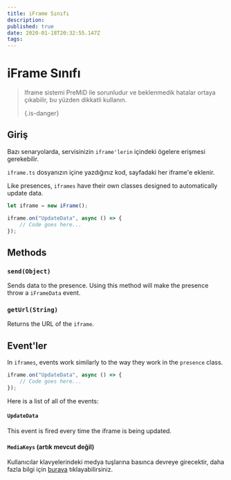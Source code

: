 ```yaml
---
title: iFrame Sınıfı
description:
published: true
date: 2020-01-18T20:32:55.147Z
tags:
---
```


# iFrame Sınıfı
> Iframe sistemi PreMiD ile sorunludur ve beklenmedik hatalar ortaya çıkabilir, bu yüzden dikkatli kullanın. 
> 
> {.is-danger}

## Giriş

Bazı senaryolarda, servisinizin `iframe'lerin` içindeki ögelere erişmesi gerekebilir.

` iframe.ts ` dosyanızın içine yazdığınız kod, sayfadaki her iframe'e eklenir.

Like presences, `iframes` have their own classes designed to automatically update data.

```typescript
let iframe = new iFrame();

iframe.on("UpdateData", async () => {
    // Code goes here...
});
```

## Methods

### `send(Object)`
Sends data to the presence. Using this method will make the presence throw a `iFrameData` event.

### `getUrl(String)`
Returns the URL of the `iframe`.

## Event'ler
In `iframes`, events work similarly to the way they work in the `presence` class.

```typescript
iframe.on("UpdateData", async () => {
    // Code goes here...
});
```

Here is a list of all of the events:

#### `UpdateData`

This event is fired every time the iframe is being updated.

#### `MediaKeys` (artık mevcut değil)

Kullanıcılar klavyelerindeki medya tuşlarına basınca devreye girecektir, daha fazla bilgi için [buraya](/dev/presence/class#mediakeys) tıklayabilirsiniz.